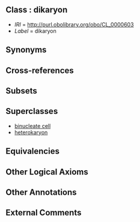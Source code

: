 
## Class : dikaryon

 * *IRI* = http://purl.obolibrary.org/obo/CL_0000603
 * *Label* = dikaryon

## Synonyms


## Cross-references


## Subsets


## Superclasses

 * [binucleate cell](../../CL/27/CL_0000227.md)
 * [heterokaryon](../../CL/00/CL_0000600.md)

## Equivalencies


## Other Logical Axioms


## Other Annotations


## External Comments

